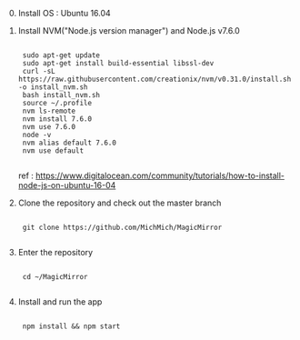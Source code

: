 0. Install OS : Ubuntu 16.04

1. Install NVM("Node.js version manager") and Node.js v7.6.0
    <pre><code>
    sudo apt-get update
    sudo apt-get install build-essential libssl-dev
    curl -sL https://raw.githubusercontent.com/creationix/nvm/v0.31.0/install.sh -o install_nvm.sh
    bash install_nvm.sh
    source ~/.profile
    nvm ls-remote
    nvm install 7.6.0
    nvm use 7.6.0
    node -v
    nvm alias default 7.6.0
    nvm use default
    </code></pre>
    
    ref : https://www.digitalocean.com/community/tutorials/how-to-install-node-js-on-ubuntu-16-04
    
2. Clone the repository and check out the master branch
    <pre><code>
    git clone https://github.com/MichMich/MagicMirror
    </code></pre>

3. Enter the repository
    <pre><code>
    cd ~/MagicMirror
    </code></pre>

4. Install and run the app
    <pre><code>
    npm install && npm start
    </code></pre>
